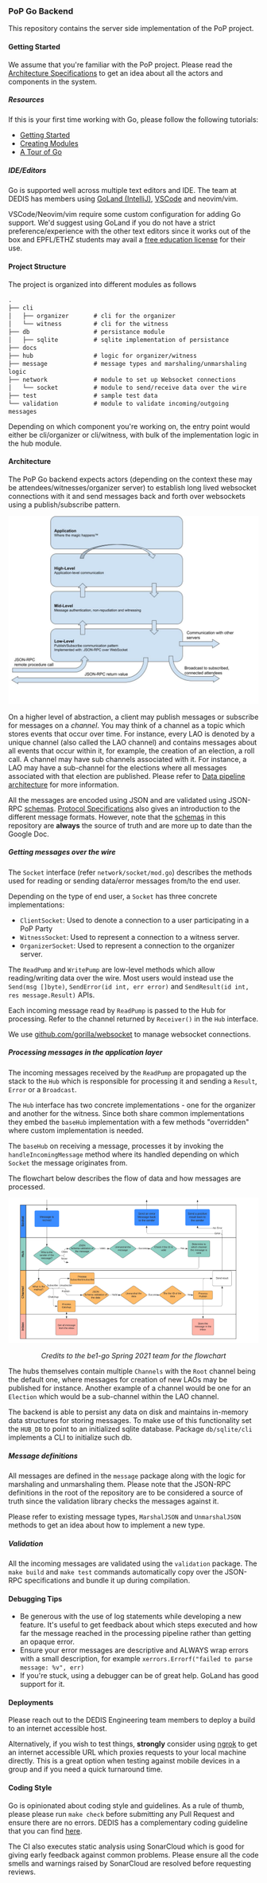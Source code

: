 ### PoP Go Backend

This repository contains the server side implementation of the PoP project.

#### Getting Started

We assume that you're familiar with the PoP project. Please read the
[Architecture Specifications](https://docs.google.com/document/d/19r3rP6o8TO-xeZBM0GQzkHYQFSJtWy7UhjLhzzZVry4)
to get an idea about all the actors and components in the system.

##### Resources

If this is your first time working with Go, please follow the following
tutorials:

* [Getting Started](https://golang.org/doc/tutorial/getting-started)
* [Creating Modules](https://golang.org/doc/tutorial/create-module)
* [A Tour of Go](https://tour.golang.org/welcome/1)

 
##### IDE/Editors

Go is supported well across multiple text editors and IDE. The team at DEDIS has
members using [GoLand (IntelliJ)](https://www.jetbrains.com/go/),
[VSCode](https://code.visualstudio.com/) and neovim/vim.

VSCode/Neovim/vim require some custom configuration for adding Go support. We'd
suggest using GoLand if you do not have a strict preference/experience with the
other text editors since it works out of the box and EPFL/ETHZ students may
avail a [free education license](https://www.jetbrains.com/community/education/#students)
for their use.

#### Project Structure

The project is organized into different modules as follows

```
.
├── cli
│   ├── organizer       # cli for the organizer
│   └── witness         # cli for the witness
├── db                  # persistance module
│   ├── sqlite          # sqlite implementation of persistance 
├── docs
├── hub                 # logic for organizer/witness
├── message             # message types and marshaling/unmarshaling logic
├── network             # module to set up Websocket connections
│   └── socket          # module to send/receive data over the wire
├── test                # sample test data
└── validation          # module to validate incoming/outgoing messages
```

Depending on which component you're working on, the entry point would either be
cli/organizer or cli/witness, with bulk of the implementation logic in the hub
module.

#### Architecture

The PoP Go backend expects actors (depending on the context these may be
attendees/witnesses/organizer server) to establish long lived websocket
connections with it and send messages back and forth over websockets using a
publish/subscribe pattern.

<div align="center">
  <img alt="Communication Stack" src="images/comm_stack.jpeg" width="600" />
</div>

On a higher level of abstraction, a client may publish messages or subscribe for
messages on a *channel*. You may think of a channel as a topic which stores
events that occur over time. For instance, every LAO is denoted by a unique
channel (also called the LAO channel) and contains messages about all events
that occur within it, for example, the creation of an election, a roll call. A
channel may have sub channels associated with it. For instance, a LAO may have a
sub-channel for the elections where all messages associated with that election
are published. Please refer to [Data pipeline
architecture](https://docs.google.com/document/d/19r3rP6o8TO-xeZBM0GQzkHYQFSJtWy7UhjLhzzZVry4/edit#heading=h.1h71fzpdznrh)
for more information.

All the messages are encoded using JSON and are validated using JSON-RPC
[schemas](https://github.com/dedis/student_21_pop/tree/master/protocol).
[Protocol Specifications](https://docs.google.com/document/d/1fyNWSPzLhM6W9V0VTFf2waMLiJGcscy7wa4bQlLkySM)
also gives an introduction to the different message formats. However, note that
the [schemas](https://github.com/dedis/student_21_pop/tree/master/protocol) in
this repository are **always** the source of truth and are more up to date than
the Google Doc.

##### Getting messages over the wire

The `Socket` interface (refer `network/socket/mod.go`) describes the methods
used for reading or sending data/error messages from/to the end user.

Depending on the type of end user, a `Socket` has three concrete
implementations:

* `ClientSocket`: Used to denote a connection to a user participating in a PoP
  Party
* `WitnessSocket`: Used to represent a connection to a witness server.
* `OrganizerSocket`: Used to represent a connection to the organizer server.

The `ReadPump` and `WritePump` are low-level methods which allow reading/writing
data over the wire. Most users would instead use the `Send(msg []byte)`,
`SendError(id int, err error)` and `SendResult(id int, res message.Result)`
APIs.

Each incoming message read by `ReadPump` is passed to the Hub for processing.
Refer to the channel returned by `Receiver()` in the `Hub` interface.

We use [github.com/gorilla/websocket](github.com/gorilla/websocket) to manage
websocket connections.

##### Processing messages in the application layer

The incoming messages received by the `ReadPump` are propagated up the stack to
the `Hub` which is responsible for processing it and sending a `Result`, `Error`
or a `Broadcast`.

The `Hub` interface has two concrete implementations - one for the organizer and
another for the witness. Since both share common implementations they embed the
`baseHub` implementation with a few methods "overridden" where custom
implementation is needed.

The `baseHub` on receiving a message, processes it by invoking the
`handleIncomingMessage` method where its handled depending on which `Socket` the
message originates from.

The flowchart below describes the flow of data and how messages are processed.

<div align="center">
  <img src="images/flowchart.png" alt="Flowchart"/>
</div>

<p align="center"><i>
  Credits to the be1-go Spring 2021 team for the flowchart
</i></p>

The hubs themselves contain multiple `Channels` with the `Root` channel being
the default one, where messages for creation of new LAOs may be published for
instance. Another example of a channel would be one for an `Election` which
would be a sub-channel within the LAO channel.

The backend is able to persist any data on disk and maintains in-memory data
structures for storing messages. To make use of this functionality set the
`HUB_DB` to point to an initialized sqlite database. Package `db/sqlite/cli`
implements a CLI to initialize such db.

##### Message definitions

All messages are defined in the `message` package along with the logic for
marshaling and unmarshaling them. Please note that the JSON-RPC definitions in
the root of the repository are to be considered a source of truth since the
validation library checks the messages against it.

Please refer to existing message types, `MarshalJSON` and `UnmarshalJSON`
methods to get an idea about how to implement a new type.

##### Validation

All the incoming messages are validated using the `validation` package. The
`make build` and `make test` commands automatically copy over the JSON-RPC
specifications and bundle it up during compilation.

#### Debugging Tips

* Be generous with the use of log statements while developing a new feature.
It's useful to get feedback about which steps executed and how far the message
reached in the processing pipeline rather than getting an opaque error.
* Ensure your error messages are descriptive and ALWAYS wrap errors with a small
  description, for example `xerrors.Errorf("failed to parse message: %v", err)`
* If you're stuck, using a debugger can be of great help. GoLand has good
support for it.

#### Deployments

Please reach out to the DEDIS Engineering team members to deploy a build to an
internet accessible host.

Alternatively, if you wish to test things, **strongly** consider using
[ngrok](https://ngrok.com/) to get an internet accessible URL which proxies
requests to your local machine directly. This is a great option when testing
against mobile devices in a group and if you need a quick turnaround time.

#### Coding Style

Go is opinionated about coding style and guidelines. As a rule of thumb, please
please run `make check` before submitting any Pull Request and ensure there are
no errors. DEDIS has a complementary coding guideline that you can find
[here](https://dedis.github.io/dela/#/guideline).

The CI also executes static analysis using SonarCloud which is good for giving
early feedback against common problems. Please ensure all the code smells and
warnings raised by SonarCloud are resolved before requesting reviews.
